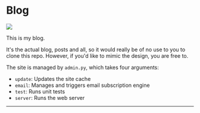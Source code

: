 Blog
====

![](https://travis-ci.org/arecker/Blog.svg?branch=master)

This is my blog.

It's the actual blog, posts and all, so it would really be of no use to you to clone this repo.
However, if you'd like to mimic the design, you are free to.

The site is managed by ```admin.py```, which takes four arguments:

* ```update```: Updates the site cache
* ```email```: Manages and triggers email subscription engine
* ```test```: Runs unit tests
* ```server```: Runs the web server

***

